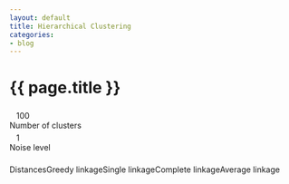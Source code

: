 ```yaml
---
layout: default 
title: Hierarchical Clustering
categories:
- blog
---
```

<p class="meta">
  <a href="/">
    <i class="home fa fa-home"></i>
  </a>
</p>
<h1 class="title">{{ page.title }}</h1>
<link rel="stylesheet" type="text/css" href="{{ "/assets/css/jquery-ui-1.8.custom.css" | relative_url }}" />

<div id="Inner">
  <style>
    #Controls {font-size: 14px; }
    .slider {float: left; width: 300px; }
    .end-num {float:left; margin-left: 12px; width: 32px;  }
    .slider-row {padding: 5px 0px; }
    #Graphs div {float:left; }
  </style>
  <div id="Controls">
    <div class="slider-row" >
      <div id="Slider1" class="slider"></div><div class="end-num" id="k">100</div>
      <div style="clear:both" />
    </div>
    <div>Number of clusters</div>
    <div class="slider-row" >
      <div id="Slider2" class="slider"></div><div class="end-num" id="p">1</div>
      <div style="clear:both" />
    </div>
    <div>Noise level</div>
  </div><!-- Controls -->
  <div id="Graphs">
    <div>
    <canvas id="Graph1" width="300" height="300" ></canvas>
    <br />
    <div>Distances</div>
    </div>
    <div>
    <canvas id="Graph2" width="300" height="300" ></canvas>
    <br />
    <div>Greedy linkage</div>
    </div>
    <div>
    <canvas id="Graph21" width="300" height="300" ></canvas>
    <br />
    <div>Single linkage</div>
    </div>
    <div>
    <canvas id="Graph3" width="300" height="300" ></canvas>
    <br />
    <div>Complete linkage</div>
    </div>
    <div>
    <canvas id="Graph4" width="300" height="300" ></canvas>
    <br />
    <div>Average linkage</div>
    </div>
  </div>
<script type="text/javascript" src="{{ "/assets/js/jquery-1.4.2.min.js" | relative_url }}"></script>
<script type="text/javascript" src="{{ "/assets/js/jquery-ui-1.8.custom.min.js" | relative_url }}"></script>
<script type="text/javascript" src="{{ "/assets/js/jquery.ui.touch-punch.min.js" | relative_url }}"></script>
<script type="text/javascript" src="{{ "/assets/js/randomColor.js" | relative_url }}"></script>
<script type="text/javascript" >

var MAX_K = 20;
var N = 100;
var colours = randomColor({count:MAX_K});

jQuery(document).ready(function($){

	/* Generate Nice jQuery UI Sliders */
	$('#Slider1, #Slider2').slider({
		slide: function(event,ui){ doCluster();}
	});

	/* Set some random initial values for the sliders */
  $('#Slider1').slider('value', 25);
  $('#Slider2').slider('value', 0);
  
  $('#Graph1,#Graph2,#Graph21,#Graph3,#Graph4').mouseover(function(){ drawClusters2(JSON.parse($(this).attr('data')), this, true);}).mouseout(function(){ drawClusters2(JSON.parse($(this).attr('data')), this, false);});

	doCluster();
});

var lastK = null;
var lastPoints = null;

var doCluster = function(){
  var k = Math.floor($('#Slider1').slider('value')*MAX_K/100)+1; // range 1-MAX_K
  var p = (Math.round($('#Slider2').slider('value')*20/100)) / 20; // range 0-1
  $('#k').text(k); 
  $('#p').text(p); 

  // generate a random cluster assignment for 100 points
  var points = [];
  if(k==lastK && lastPoints)
    points = lastPoints;
  else {
    for(var i=0;i<N;i++) points[i] = Math.floor(Math.random() * k);
    lastPoints=points;
    lastK=k;
  }
  var distM = [];
  for(var i=0;i<N;i++){
    distM.push([]);
    for(var j=0;j<N;j++){
      distM[i][j] = points[i]==points[j] ? 0 : 1; 
    }
  }
  distM = noise(distM, p);

  // graph distance matrix
  var canvas = document.getElementById("Graph1");
  clearCanvas(canvas);
  var ctx = canvas.getContext("2d");
  var idx = [];
  for(var i=0;i<N;i++) idx[i] = i;
  var sorted = idx.sort(function(a,b){
    if(points[a] < points[b]) return -1;
    else if (points[a] > points[b]) return 1;
    else return 0;
  });
  for(var i=0;i<N;i++){
    for(var j=0;j<N;j++){
      var x = Math.floor(distM[sorted[i]][sorted[j]] * 255);
      ctx.fillStyle = 'rgb('+x+','+x+','+x+')';
      ctx.fillRect(i*3,j*3, i*3+3, j*3+3);
    }
  }

  // compute greedy-linkage with 0.5 threshold
  var clusters = initClusters(points);
  var changed = false;
  do {
    //console.log(JSON.stringify(clusters));
    changed = false;
    var minDist = 1;
    outer:
    for(var i=0;i<clusters.length;i++){
      for(var j=i+1;j<clusters.length;j++){
        var c1 = clusters[i], c2 = clusters[j];
        compareCluster:
        for(var u=0;u<c1.length;u++){
          for(var v=0;v<c2.length;v++){
            if(distM[c1[u]][c2[v]] < 0.5) {
              // merge i,j clusters
              clusters[i] = clusters[i].concat(clusters[j])
              clusters.splice(j, 1);
              changed = true;
              break outer;
            }
          }
        }
        if(changed) break;
      }
      if(changed) break;
    }
  }while(changed);
  drawClusters(points, clusters, "Graph2");

  // single-linkage
  var clusters = initClusters(points);
  var changed = false;
  do {
    //console.log(JSON.stringify(clusters));
    changed = false;
    var minDist = 0.5;
    var pair = null;
    for(var i=0;i<clusters.length;i++){
      for(var j=i+1;j<clusters.length;j++){
        var c1 = clusters[i], c2 = clusters[j];
        compareCluster:
        var min = 1;
        for(var u=0;u<c1.length;u++){
          for(var v=0;v<c2.length;v++){
            if(distM[c1[u]][c2[v]] < min)
              min = distM[c1[u]][c2[v]];
          }
        }
        if (min < minDist){
          minDist = min;
          pair = [i,j];
        }
      }
    }
    if(pair!=null){
      var i = pair[0], j = pair[1]; 
      clusters[i] = clusters[i].concat(clusters[j])
      clusters.splice(j, 1);
    } else break;
  }while(true);
  drawClusters(points, clusters, "Graph21");

  // complete-linkage
  var clusters = initClusters(points);
  var changed = false;
  do {
    //console.log(JSON.stringify(clusters));
    changed = false;
    var minDist = 1;
    var pair = null;
    for(var i=0;i<clusters.length;i++){
      for(var j=i+1;j<clusters.length;j++){
        var c1 = clusters[i], c2 = clusters[j];
        compareCluster:
        var max = 0;
        for(var u=0;u<c1.length;u++){
          for(var v=0;v<c2.length;v++){
            if(distM[c1[u]][c2[v]] > max)
              max = distM[c1[u]][c2[v]];
          }
        }
        if (max < minDist){
          minDist = max;
          pair = [i,j];
        }
      }
    }
    if(minDist < 0.5){
      var i = pair[0], j = pair[1]; 
      clusters[i] = clusters[i].concat(clusters[j])
      clusters.splice(j, 1);
    } else break;
  }while(true);
  drawClusters(points, clusters, "Graph3");

  // average-linkage
  var clusters = initClusters(points);
  var changed = false;
  do {
    //console.log(JSON.stringify(clusters));
    changed = false;
    var minDist = 1;
    var pair = null;
    for(var i=0;i<clusters.length;i++){
      for(var j=i+1;j<clusters.length;j++){
        var c1 = clusters[i], c2 = clusters[j];
        compareCluster:
        var sum = 0;
        for(var u=0;u<c1.length;u++){
          for(var v=0;v<c2.length;v++){
            sum += distM[c1[u]][c2[v]]; 
          }
        }
        var avg = sum / (c1.length * c2.length);
        if (avg < minDist){
          minDist = avg;
          pair = [i,j];
        }
      }
    }
    if(minDist < 0.5){
      var i = pair[0], j = pair[1]; 
      clusters[i] = clusters[i].concat(clusters[j])
      clusters.splice(j, 1);
    } else break;
  }while(true);
  drawClusters(points, clusters, "Graph4");
}

// adds noise to a 2D matrix
var noise = function(D, p){ 
  for(var i=0;i<N;i++){
    for(var j=0;j<N;j++){
      var x = D[i][j];
      D[i][j] = nextGaussian(x, p); 
    }
  }
  return D;
}

var nextGaussian = function(mean,v){
  // polar method of Java Random.nextGaussian()
  var v1=0, v2=0,s=0;
  do {
    v1 = 2 * Math.random() - 1;
    v2 = 2 * Math.random() - 1;
    s = v1 * v1 + v2 * v2;
  }while(s >= 1 || s==0);
  var multiplier = Math.sqrt(-2 * Math.log(s) / s);
  return v1 * multiplier * v + mean;
}

var initClusters = function(points){ // each point is a cluster
  var clusters = [];
  for(var i=0;i<points.length;i++){
    clusters.push([i]);
  }
  return clusters;
}

var clearCanvas = function(element){
  $(element).attr('width',$(element).attr('width'));
}

var drawClusters = function(points, clusters, id, showtext){
  var canvas = document.getElementById(id);
  // stash clusters in the dom
  var cl = [];
  for(var i in clusters){
    var c = []
    for(var j in clusters[i]){
      c.push(points[clusters[i][j]]);
    }
    cl.push(c);
  }
  canvas.setAttribute('data', JSON.stringify(cl));
  drawClusters2(cl, canvas, showtext);
}
var drawClusters2 = function(clusters, canvas, showtext){
  clearCanvas(canvas);
  var ctx = canvas.getContext("2d");
  ctx.font = "bold 16px 'Open Sans', Arial, sans-serif";

  var clusterColorFlat = clusters.reduce(function(a, b) {
  return a.concat(b);
  }, []); 
  var clusterIndexFlat = [];
  var idx =0 ;
  for(var i in clusters){
    for(var j in clusters[i]){
      clusterIndexFlat[idx++] = i;
    }
  }

  var idx=0;
  for(var i=0;i<10;i++){
    for(var j=0;j<10;j++){
      ctx.fillStyle = colours[clusterColorFlat[idx]];
      ctx.fillRect(j*30, i*30, 30, 30);
      ctx.fillStyle = 'white';
      if(showtext){
        ctx.fillText(clusterColorFlat[idx], j*30+8, i*30+20);
      }
      // draw partitions
      var begOfRow = idx % 10 == 0;
      var endOfRow = idx % 10 == 9;
      var topRow = idx < 10;
      var bottomRow = idx >= 90;
      var prevDiff = idx==0 || clusterIndexFlat[idx] != clusterIndexFlat[idx-1];
      var nextDiff = idx==clusterIndexFlat.length-1 || clusterIndexFlat[idx] != clusterIndexFlat[idx+1];
      var topDiff = topRow || clusterIndexFlat[idx] != clusterIndexFlat[idx-10];
      var bottomDiff = bottomRow  || clusterIndexFlat[idx] != clusterIndexFlat[idx+10];
      if (topRow || topDiff)
        ctx.fillRect(j*30, i*30, 30, 1); //top
      if (bottomRow || bottomDiff) 
        ctx.fillRect(j*30, i*30+29, 30, 1); //bottom
      if(prevDiff && !begOfRow)
        ctx.fillRect(j*30, i*30, 1, 30); //left
      if(nextDiff && !endOfRow)
        ctx.fillRect(j*30 + 29, i*30, 1, 30); //right
      idx++;
    }
  }
}
</script>
</div>
